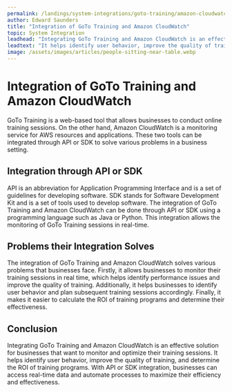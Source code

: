```yaml
---
permalink: /landings/system-integrations/goto-training/amazon-cloudwatch
author: Edward Saunders
title: "Integration of GoTo Training and Amazon CloudWatch"
topic: System Integration
leadhead: "Integrating GoTo Training and Amazon CloudWatch is an effective solution for businesses that want to monitor and optimize their training sessions"
leadtext: "It helps identify user behavior, improve the quality of training, and determine the ROI of training programs. With API or SDK integration, businesses can access real-time data and automate processes to maximize their efficiency and effectiveness."
image: /assets/images/articles/people-sitting-near-table.webp
---
```

<div class="arttext">	<h1>Integration of GoTo Training and Amazon CloudWatch</h1>
	<p>
		GoTo Training is a web-based tool that allows businesses to conduct online training sessions. On the other hand, Amazon CloudWatch is a monitoring service for AWS resources and applications. These two tools can be integrated through API or SDK to solve various problems in a business setting.
	</p>
	<h2>Integration through API or SDK</h2>
	<p>
		API is an abbreviation for Application Programming Interface and is a set of guidelines for developing software. SDK stands for Software Development Kit and is a set of tools used to develop software. The integration of GoTo Training and Amazon CloudWatch can be done through API or SDK using a programming language such as Java or Python. This integration allows the monitoring of GoTo Training sessions in real-time.
	</p>
	<h2>Problems their Integration Solves</h2>
	<p>
		The integration of GoTo Training and Amazon CloudWatch solves various problems that businesses face. Firstly, it allows businesses to monitor their training sessions in real time, which helps identify performance issues and improve the quality of training. Additionally, it helps businesses to identify user behavior and plan subsequent training sessions accordingly. Finally, it makes it easier to calculate the ROI of training programs and determine their effectiveness.
	</p>
	<h2>Conclusion</h2>
	<p>
		Integrating GoTo Training and Amazon CloudWatch is an effective solution for businesses that want to monitor and optimize their training sessions. It helps identify user behavior, improve the quality of training, and determine the ROI of training programs. With API or SDK integration, businesses can access real-time data and automate processes to maximize their efficiency and effectiveness. 
	</p>
</div>